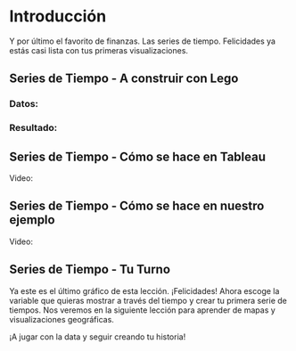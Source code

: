 ﻿# Introducción 
Y por último el favorito de finanzas. Las series de tiempo. Felicidades ya estás casi lista con tus primeras visualizaciones. 

## Series de Tiempo - A construir con Lego
### Datos: 


### Resultado:



## Series de Tiempo - Cómo se hace en Tableau
Video: 

## Series de Tiempo - Cómo se hace en nuestro ejemplo
Video: 

## Series de Tiempo - Tu Turno 
Ya este es el último gráfico de esta lección. ¡Felicidades! Ahora escoge la variable que quieras mostrar a través del tiempo y crear tu primera serie de tiempos. Nos veremos en 
la siguiente lección para aprender de mapas y visualizaciones geográficas. 

¡A jugar con la data y seguir creando tu historia!
